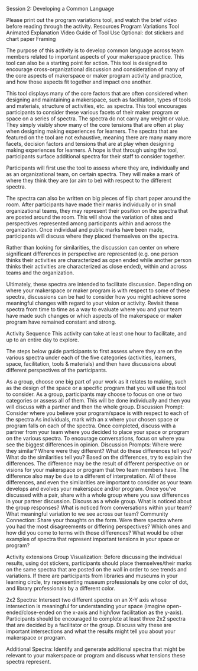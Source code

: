 
Session 2: Developing a Common Language

Please print out the program variations tool, and watch the brief video before reading through the activity. 
Resources
Program Variations Tool 
Animated Explanation
Video Guide of Tool Use
Optional: dot stickers and chart paper
Framing

The purpose of this activity is to develop common language across team members related to important aspects of your makerspace practice. This tool can also be a starting point for action. This tool is designed to encourage cross-organizational discussion and consideration of many of the core aspects of makerspace or maker program activity and practice, and how those aspects fit together and impact one another. 

This tool displays many of the core factors that are often considered when designing and maintaining a makerspace, such as facilitation, types of tools and materials, structure of activities, etc. as spectra. This tool encourages participants to consider these various facets of their maker program or space on a series of spectra. The spectra do not carry any weight or value. They simply visibly show many of the core tensions that are often at play when designing making experiences for learners. The spectra that are featured on the tool are not exhaustive, meaning there are many many more facets, decision factors and tensions that are at play when designing making experiences for learners.  A hope is that through using the tool, participants surface additional spectra for their staff to consider together.

Participants will first use the tool to assess where they are, individually and as an organizational team, on certain spectra. They will make a mark of where they think they are (or aim to be) with respect to the different spectra. 

The spectra can also be written on big pieces of flip chart paper around the room. After participants have made their marks individually or in small organizational teams, they may represent their position on the spectra that are posted around the room. This will show the variation of sites and perspectives represented among participants within and across the organization. Once individual and public marks have been made, participants will discuss where they placed themselves on the spectra. 

Rather than looking for similarities, the discussion can center on where significant differences in perspective are represented (e.g. one person thinks their activities are characterized as open ended while another person thinks their activities are characterized as close ended), within and across teams and the organization.

Ultimately, these spectra are intended to facilitate discussion. Depending on where your makerspace or maker program is with respect to some of these spectra, discussions can be had to consider how you might achieve some meaningful changes with regard to your vision or activity. Revisit these spectra from time to time as a way to evaluate where you and your team have made such changes or which aspects of the makerspace or maker program have remained constant and strong.


Activity Sequence
This activity can take at least one hour to facilitate, and up to an entire day to explore.

The steps below guide participants to first assess where they are on the various spectra under each of the five categories (activities, learners, space, facilitation, tools & materials) and then have discussions about different perspectives of the participants.

As a group, choose one big part of your work as it relates to making, such as the design of the space or a specific program that you will use this tool to consider. As a group, participants may choose to focus on one or two categories or assess all of them. This will be done individually and then you will discuss with a partner and then the whole group.  Discussion Prompt: Consider where you believe your program/space is with respect to each of the spectra
As individuals, mark with an x where your chosen space or program falls on each of the spectra.
Once completed, discuss with a partner from your team where you decided to place your space or program on the various spectra. To encourage conversations, focus on where you see the biggest differences in opinion. 
Discussion Prompts: Where were they similar? Where were they different? What do these differences tell you? What do the similarities tell you? 
Based on the differences, try to explain the differences. The difference may be the result of different perspective on or visions for your makerspace or program that two team members have. The difference also may be due to a different of interpretation. All of these differences, and even the similarities are important to consider as your team develops and evolves your makerspace and/or program. 
Once you’ve discussed with a pair, share with a whole group where you saw differences in your partner discussion. Discuss as a whole group. 
What is noticed about the group responses? 
What is noticed from conversations within your team? 
What meaningful variation to we see across our team?
Community Connection: Share your thoughts on the form. Were there spectra where you had the most disagreements or differing perspectives? Which ones and how did you come to terms with those differences? What would be other examples of spectra that represent important tensions in your space or program?

Activity extensions
Group Visualization: Before discussing the individual results, using dot stickers, participants should place themselves/their marks on the same spectra that are posted on the wall in order to see trends and variations. If there are participants from libraries and museums in your learning circle, try representing museum professionals by one color of dot, and library professionals by a different color.

2x2 Spectra:  Intersect two different spectra on an X-Y axis whose intersection is meaningful for understanding your space (imagine open-ended/close-ended on the x-axis and high/low facilitation as the y-axis). Participants should be encouraged to complete at least three 2x2 spectra that are decided by a facilitator or the group. Discuss why these are important intersections and what the results might tell you about your makerspace or program.

Additional Spectra: Identify and generate additional spectra that might be relevant to your makerspace or program and discuss what tensions these spectra represent.
